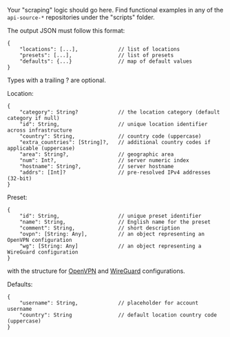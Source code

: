 Your "scraping" logic should go here. Find functional examples in any of the `api-source-*` repositories under the "scripts" folder.

The output JSON must follow this format:

```
{
    "locations": [...],             // list of locations
    "presets": [...],               // list of presets
    "defaults": {...}               // map of default values
}
```

Types with a trailing ? are optional.

Location:

```
{
    "category": String?             // the location category (default category if null)
    "id": String,                   // unique location identifier across infrastructure
    "country": String,              // country code (uppercase)
    "extra_countries": [String]?,   // additional country codes if applicable (uppercase)
    "area": String?,                // geographic area
    "num": Int?,                    // server numeric index
    "hostname": String?,            // server hostname
    "addrs": [Int]?                 // pre-resolved IPv4 addresses (32-bit)
}
```

Preset:

```
{
    "id": String,                   // unique preset identifier
    "name": String,                 // English name for the preset
    "comment": String,              // short description
    "ovpn": [String: Any],          // an object representing an OpenVPN configuration
    "wg": [String: Any]             // an object representing a WireGuard configuration
}
```

with the structure for [OpenVPN][doc-ovpn] and [WireGuard][doc-wg] configurations.

Defaults:

```
{
    "username": String,             // placeholder for account username
    "country": String               // default location country code (uppercase)
}
```

[doc-ovpn]: https://github.com/passepartoutvpn/tunnelkit/blob/master/Sources/TunnelKitOpenVPNCore/Configuration.swift#L356
[doc-wg]: https://github.com/passepartoutvpn/tunnelkit/blob/master/Sources/TunnelKitWireGuardCore/Configuration.swift#L30
